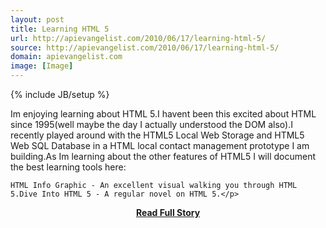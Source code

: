 ```yaml
---
layout: post
title: Learning HTML 5
url: http://apievangelist.com/2010/06/17/learning-html-5/
source: http://apievangelist.com/2010/06/17/learning-html-5/
domain: apievangelist.com
image: [Image]
---
```

{% include JB/setup %}<p>Im enjoying learning about HTML 5.I havent been this excited about HTML since 1995(well maybe the day I actually understood the DOM also).I recently played around with the HTML5 Local Web Storage and HTML5 Web SQL Database in a HTML local contact management prototype I am building.As Im learning about the other features of HTML5 I will document the best learning tools here:

	HTML Info Graphic - An excellent visual walking you through HTML 5.Dive Into HTML 5 - A regular novel on HTML 5.</p>
<center><p><a href="http://apievangelist.com/2010/06/17/learning-html-5/" style='padding:25px; font-sze:18px; font-weight: bold;'>Read Full Story</a></p></center>
